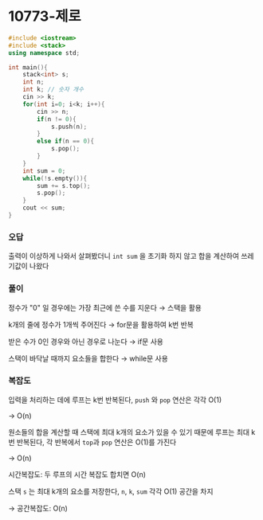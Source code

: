 # 10773-제로

```cpp
#include <iostream>
#include <stack>
using namespace std;

int main(){
    stack<int> s;
    int n;
    int k; // 숫자 개수
    cin >> k;
    for(int i=0; i<k; i++){
        cin >> n;
        if(n != 0){
            s.push(n);
        }
        else if(n == 0){
            s.pop();
        }
    }
    int sum = 0;
    while(!s.empty()){ 
        sum += s.top();
        s.pop();
    }
    cout << sum;
}
```

### 오답

출력이 이상하게 나와서 살펴봤더니 `int sum` 을 초기화 하지 않고 합을 계산하여 쓰레기값이 나왔다

### 풀이

정수가 "0" 일 경우에는 가장 최근에 쓴 수를 지운다 → 스택을 활용

k개의 줄에 정수가 1개씩 주어진다 → for문을 활용하여 k번 반복

받은 수가 0인 경우와 아닌 경우로 나눈다 → if문 사용

스택이 바닥날 때까지 요소들을 합한다 → while문 사용

### 복잡도

입력을 처리하는 데에 루프는 k번 반복된다, `push` 와 `pop` 연산은 각각 O(1) 

→ O(n)

원소들의 합을 계산할 때 스택에 최대 k개의 요소가 있을 수 있기 때문에 루프는 최대 k번 반복된다, 각 반복에서 `top`과 `pop` 연산은 O(1)를 가진다 

→ O(n)

시간복잡도: 두 루프의 시간 복잡도 합치면 O(n)

스택 `s` 는 최대 k개의 요소를 저장한다, `n`, `k`, `sum` 각각 O(1) 공간을 차지

→ 공간복잡도: O(n)